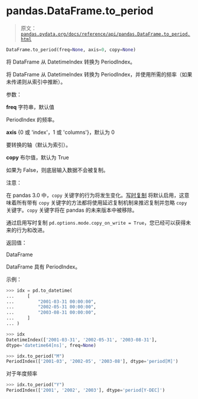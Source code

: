 # pandas.DataFrame.to_period

> 原文：[`pandas.pydata.org/docs/reference/api/pandas.DataFrame.to_period.html`](https://pandas.pydata.org/docs/reference/api/pandas.DataFrame.to_period.html)

```py
DataFrame.to_period(freq=None, axis=0, copy=None)
```

将 DataFrame 从 DatetimeIndex 转换为 PeriodIndex。

将 DataFrame 从 DatetimeIndex 转换为 PeriodIndex，并使用所需的频率（如果未传递则从索引中推断）。

参数：

**freq** 字符串，默认值

PeriodIndex 的频率。

**axis** {0 或 'index'，1 或 'columns'}，默认为 0

要转换的轴（默认为索引）。

**copy** 布尔值，默认为 True

如果为 False，则底层输入数据不会被复制。

注意：

在 pandas 3.0 中，`copy` 关键字的行为将发生变化。[写时复制](https://pandas.pydata.org/docs/dev/user_guide/copy_on_write.html) 将默认启用，这意味着所有带有 `copy` 关键字的方法都将使用延迟复制机制来推迟复制并忽略 `copy` 关键字。`copy` 关键字将在 pandas 的未来版本中被移除。

通过启用写时复制 `pd.options.mode.copy_on_write = True`，您已经可以获得未来的行为和改进。

返回值：

DataFrame

DataFrame 具有 PeriodIndex。

示例：

```py
>>> idx = pd.to_datetime(
...     [
...         "2001-03-31 00:00:00",
...         "2002-05-31 00:00:00",
...         "2003-08-31 00:00:00",
...     ]
... ) 
```

```py
>>> idx
DatetimeIndex(['2001-03-31', '2002-05-31', '2003-08-31'],
dtype='datetime64[ns]', freq=None) 
```

```py
>>> idx.to_period("M")
PeriodIndex(['2001-03', '2002-05', '2003-08'], dtype='period[M]') 
```

对于年度频率

```py
>>> idx.to_period("Y")
PeriodIndex(['2001', '2002', '2003'], dtype='period[Y-DEC]') 
```
